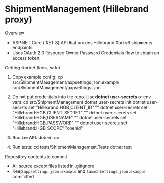 # ShipmentManagement (Hillebrand proxy)

Overview
- ASP.NET Core (.NET 8) API that proxies Hillebrand Gori v6 shipments endpoints.
- Uses OAuth 2.0 Resource Owner Password Credentials flow to obtain an access token.

Getting started (local, safe)
1. Copy example config:
   cp src/ShipmentManagement/appsettings.json.example src/ShipmentManagement/appsettings.json

2. Do not put credentials into the repo. Use __dotnet user-secrets__ or env vars:
   cd src/ShipmentManagement
   dotnet user-secrets init
   dotnet user-secrets set "Hillebrand:HGB_CLIENT_ID" "<client-id>"
   dotnet user-secrets set "Hillebrand:HGB_CLIENT_SECRET" "<client-secret>"
   dotnet user-secrets set "Hillebrand:HGB_USERNAME" "<username>"
   dotnet user-secrets set "Hillebrand:HGB_PASSWORD" "<password>"
   dotnet user-secrets set "Hillebrand:HGB_SCOPE" "openid"

3. Run the API:
   dotnet run

4. Run tests:
   cd tests/ShipmentManagement.Tests
   dotnet test

Repository contents to commit
- All source except files listed in .gitignore
- Keep `appsettings.json.example` and `launchSettings.json.example` committed